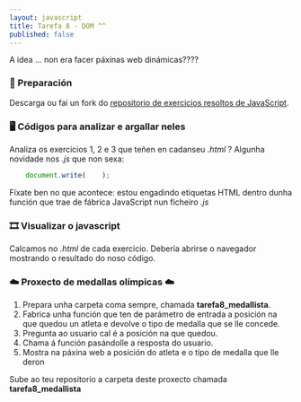 ```yaml
---
layout: javascript
title: Tarefa 8 - DOM ^^
published: false
---
```


A idea ... non era facer páxinas web dinámicas????

### 🧺 Preparación

Descarga ou fai un fork do [repositorio de exercicios resoltos de JavaScript](https://github.com/irocho/exerciciosJavascript).

### 🖥 Códigos para analizar e argallar neles

Analiza os exercicios 1, 2 e 3 que teñen en cadanseu *.html* ? Algunha novidade nos  *.js*  que non sexa:

```js
    document.write(    );
```

 Fíxate ben no que acontece: estou engadindo etiquetas HTML dentro dunha función que trae de fábrica JavaScript nun ficheiro *.js*

### 🎞 Visualizar o javascript

Calcamos no *.html*  de cada exercicio. Debería abrirse o navegador mostrando o resultado do noso código.

### ☁️   Proxecto de medallas olímpicas  ☁️

1. Prepara unha carpeta coma sempre, chamada **tarefa8_medallista**.
2. Fabrica unha función que ten de parámetro  de entrada a posición na que quedou un atleta e devolve o tipo de medalla que se lle concede.
3. Pregunta ao usuario cal é a posición na que quedou.
4. Chama á función pasándolle a resposta do usuario.
5. Mostra na páxina web a posición do atleta e  o tipo de medalla que lle deron

Sube ao teu repositorio a carpeta deste proxecto chamada **tarefa8_medallista**
